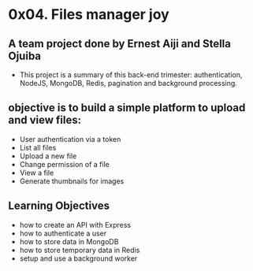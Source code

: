 # 0x04. Files manager joy

## A team project done by Ernest Aiji and Stella Ojuiba

- This project is a summary of this back-end trimester: authentication, NodeJS, MongoDB, Redis, pagination and background processing.

## objective is to build a simple platform to upload and view files:

* User authentication via a token
* List all files
* Upload a new file
* Change permission of a file
* View a file
* Generate thumbnails for images

## Learning Objectives

* how to create an API with Express
* how to authenticate a user
* how to store data in MongoDB
* how to store temporary data in Redis
* setup and use a background worker
